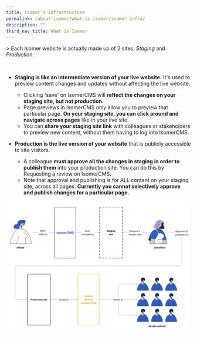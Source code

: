 ```yaml
---
title: Isomer's infrastructure
permalink: /about-isomer/what-is-isomer/isomer-infra/
description: ""
third_nav_title: What is Isomer
---
```

&gt; Each Isomer website is actually made up of 2 sites: *Staging* and *Production*.

<br>

- **Staging is like an intermediate version of your live website.** It's used to preview content changes and updates without affecting the live website.
	- Clicking 'save' on IsomerCMS will **reflect the changes on your staging site, but not production**.
	- Page previews in IsomerCMS only allow you to preview that particular page. **On your staging site, you can click around and navigate across pages** like in your live site.
	- You can **share your staging site link** with colleagues or stakeholders to preview new content, without them having to log into IsomerCMS. 

- **Production is the live version of your website** that is publicly accessible to site visitors.
	- A colleague **must approve all the changes in staging in order to publish them** into your production site. You can do this by Requesting a review on IsomerCMS.
	- Note that approval and publishing is for ALL content on your staging site, across all pages. **Currently you cannot selectively approve and publish changes for a particular page.**

![A mind map showing the relation between IsomerCMS, staging sites, and production sites](/images/staging%20vs%20production.png)